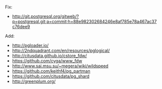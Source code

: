 Fix:
 * http://git.postgresql.org/gitweb/?p=postgresql.git;a=commit;h=88e982302684246e8af785e78a467ac37c76dee9

Add:

 * http://pgloader.io/
 * http://2ndquadrant.com/en/resources/pglogical/
 * http://citusdata.github.io/cstore_fdw/
 * https://github.com/cyga/www_fdw
 * http://www.sai.msu.su/~megera/wiki/wildspeed
 * https://github.com/keithf4/pg_partman
 * https://github.com/citusdata/pg_shard
 * http://greenplum.org/